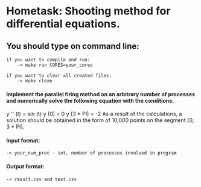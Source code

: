 # Hometask: Shooting method for differential equations.

## You should type on command line:

    if you want to compile and run:
        -> make run CORES=your_cores
    
    if you want to clear all created files:
        -> make clean

#### Implement the parallel firing method on an arbitrary number of processes and numerically solve the following equation with the conditions:
y '' (t) = sin (t)
y (0) = 0
y (3 * PI) = -2
As a result of the calculations, a solution should be obtained in the form of 10,000 points on the segment [0; 3 * PI].

#### Input format:

    -> your_num_proc - int, number of processes involved in program
                             
#### Output format:

    -> result.csv and test.csv
    
